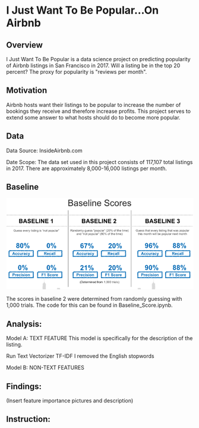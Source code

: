 # I Just Want To Be Popular...On Airbnb


## Overview
I Just Want To Be Popular is a data science project on predicting popularity of Airbnb listings in San Francisco in 2017. Will a listing be in the top 20 percent?
The proxy for popularity is "reviews per month".


## Motivation
Airbnb hosts want their listings to be popular to increase the number of bookings they receive and therefore increase profits. 
This project serves to extend some answer to what hosts should do to become more popular. 


## Data

Data Source:
InsideAirbnb.com

Date Scope:
The data set used in this project consists of 117,107 total listings in 2017. There are approximately 8,000-16,000 listings per month. 


## Baseline

![Baseline](/img/Baseline_Scores.png)

The scores in baseline 2 were determined from randomly guessing with 1,000 trials. The code for this can be found in Baseline_Score.ipynb.

## Analysis:

Model A: TEXT FEATURE
This model is specifically for the description of the listing. 


Run Text Vectorizer TF-IDF
  I removed the English stopwords

Model B: NON-TEXT FEATURES


## Findings:
(Insert feature importance pictures and description)
  
  
## Instruction:

  
